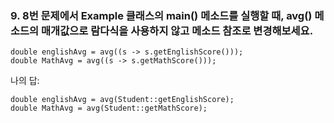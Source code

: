### 9. 8번 문제에서 Example 클래스의 main() 메소드를 실행할 때, avg() 메소드의 매개값으로 람다식을 사용하지 않고 메소드 참조로 변경해보세요.

```
double englishAvg = avg((s -> s.getEnglishScore()));
double MathAvg = avg((s -> s.getMathScore()));
```
나의 답:
```
double englishAvg = avg(Student::getEnglishScore);
double MathAvg = avg(Student::getMathScore);
```